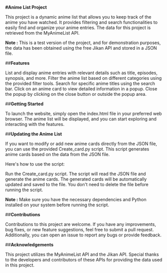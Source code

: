 **#Anime List Project**

This project is a dynamic anime list that allows you to keep track of the anime you have watched. It provides filtering and search functionalities to easily find and organize your anime entries. The data for this project is retrieved from the MyAnimeList API.

**Note :** This is a test version of the project, and for demonstration purposes, the data has been obtained using the free Jikan API and stored in a JSON file.


##**Features**

List and display anime entries with relevant details such as title, episodes, synopsis, and more.
Filter the anime list based on different categories using the provided filter tools.
Search for specific anime titles using the search bar.
Click on an anime card to view detailed information in a popup.
Close the popup by clicking on the close button or outside the popup area.


##**Getting Started**

To launch the website, simply open the index.html file in your preferred web browser. The anime list will be displayed, and you can start exploring and interacting with the features.


##**Updating the Anime List**

If you want to modify or add new anime cards directly from the JSON file, you can use the provided Create_card.py script. This script generates anime cards based on the data from the JSON file.

Here's how to use the script:

Run the Create_card.py script.
The script will read the JSON file and generate the anime cards.
The generated cards will be automatically updated and saved to the file. You don't need to delete the file before running the script.

**Note :** Make sure you have the necessary dependencies and Python installed on your system before running the script.

##**Contributions**

Contributions to this project are welcome. If you have any improvements, bug fixes, or new feature suggestions, feel free to submit a pull request. Additionally, you can open an issue to report any bugs or provide feedback.


##**Acknowledgements**

This project utilizes the MyAnimeList API and the Jikan API. Special thanks to the developers and contributors of these APIs for providing the data used in this project.


